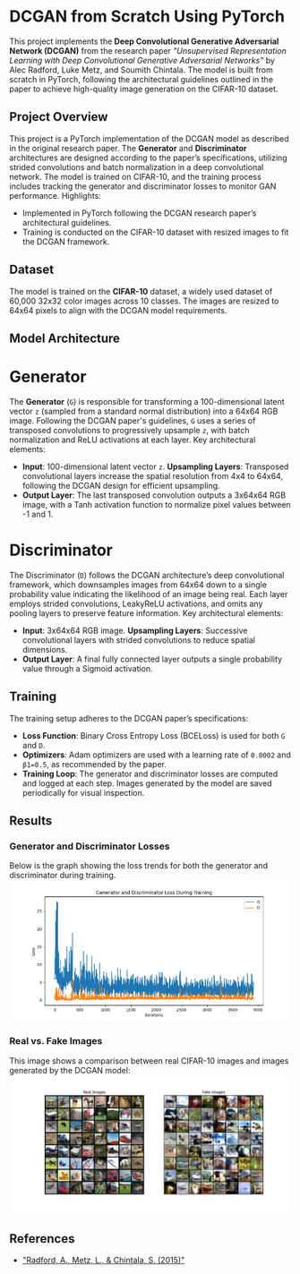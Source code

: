 # DCGAN from Scratch Using PyTorch

This project implements the **Deep Convolutional Generative Adversarial Network (DCGAN)** from the research paper *"Unsupervised Representation Learning with Deep Convolutional Generative Adversarial Networks"* by Alec Radford, Luke Metz, and Soumith Chintala. The model is built from scratch in PyTorch, following the architectural guidelines outlined in the paper to achieve high-quality image generation on the CIFAR-10 dataset.

## Project Overview

This project is a PyTorch implementation of the DCGAN model as described in the original research paper. The **Generator** and **Discriminator** architectures are designed according to the paper’s specifications, utilizing strided convolutions and batch normalization in a deep convolutional network. The model is trained on CIFAR-10, and the training process includes tracking the generator and discriminator losses to monitor GAN performance.
Highlights:
- Implemented in PyTorch following the DCGAN research paper’s architectural guidelines.
- Training is conducted on the CIFAR-10 dataset with resized images to fit the DCGAN framework.

## Dataset

The model is trained on the **CIFAR-10** dataset, a widely used dataset of 60,000 32x32 color images across 10 classes. The images are resized to 64x64 pixels to align with the DCGAN model requirements.

## Model Architecture

# Generator
The **Generator** (`G`) is responsible for transforming a 100-dimensional latent vector `z` (sampled from a standard normal distribution) into a 64x64 RGB image. Following the DCGAN paper's guidelines, `G` uses a series of transposed convolutions to progressively upsample `z`, with batch normalization and ReLU activations at each layer.
Key architectural elements:
- **Input**: 100-dimensional latent vector `z`.
**Upsampling Layers**: Transposed convolutional layers increase the spatial resolution from 4x4 to 64x64, following the DCGAN design for efficient upsampling.
- **Output Layer**: The last transposed convolution outputs a 3x64x64 RGB image, with a Tanh activation function to normalize pixel values between -1 and 1.

# Discriminator
The Discriminator (`D`) follows the DCGAN architecture’s deep convolutional framework, which downsamples images from 64x64 down to a single probability value indicating the likelihood of an image being real. Each layer employs strided convolutions, LeakyReLU activations, and omits any pooling layers to preserve feature information.
Key architectural elements:
- **Input**: 3x64x64 RGB image.
**Upsampling Layers**: Successive convolutional layers with strided convolutions to reduce spatial dimensions.
- **Output Layer**: A final fully connected layer outputs a single probability value through a Sigmoid activation.

## Training
The training setup adheres to the DCGAN paper’s specifications:
- **Loss Function**: Binary Cross Entropy Loss (BCELoss) is used for both `G` and `D`.
- **Optimizers**: Adam optimizers are used with a learning rate of `0.0002` and `β1=0.5`, as recommended by the paper.
- **Training Loop**: The generator and discriminator losses are computed and logged at each step. Images generated by the model are saved periodically for visual inspection.

## Results

### Generator and Discriminator Losses
Below is the graph showing the loss trends for both the generator and discriminator during training.
![](/Loss_compare.png)
### Real vs. Fake Images
This image shows a comparison between real CIFAR-10 images and images generated by the DCGAN model:
![](/real_fake.png)

## References
- ["Radford, A., Metz, L., & Chintala, S. (2015)"](https://arxiv.org/pdf/1511.06434)